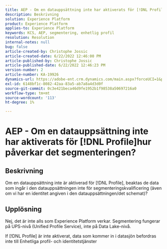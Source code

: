 ```yaml
---
title: AEP - Om en datauppsättning inte har aktiverats för [!DNL Profile]hur påverkar det segmenteringen?
description: Beskrivning
solution: Experience Platform
product: Experience Platform
applies-to: Experience Platform
keywords: KCS, AEP, segmentering, enhetlig profil
resolution: Resolution
internal-notes: null
bug: false
article-created-by: Christophe Jossic
article-created-date: 6/22/2022 12:46:00 PM
article-published-by: Christophe Jossic
article-published-date: 6/22/2022 12:46:23 PM
version-number: 2
article-number: KA-19926
dynamics-url: https://adobe-ent.crm.dynamics.com/main.aspx?forceUCI=1&pagetype=entityrecord&etn=knowledgearticle&id=203a4843-29f2-ec11-bb3d-6045bd0158c7
exl-id: 6148bf1c-8082-42aa-83a5-ab7a8a4d3d0f
source-git-commit: 0c3e421beca46d9fe1952b1f98538a50697216a0
workflow-type: tm+mt
source-wordcount: '113'
ht-degree: 1%

---
```


# AEP - Om en datauppsättning inte har aktiverats för [!DNL Profile]hur påverkar det segmenteringen?

## Beskrivning

Om en datauppsättning inte är aktiverad för [!DNL Profile], beaktas de data som ingår i den datauppsättningen inte för segmenteringskvalificering (även om vi har en identitet angiven i den datauppsättningen/det schemat)?

## Upplösning

Nej, det är inte alls som Experience Platform verkar. Segmentering fungerar på UPS-nivå (Unified Profile Service), inte på Data Lake-nivå.

If [!DNL Profile] är inte aktiverat, data som kommer in i datasjön befordras inte till Enhetliga profil- och identitetstjänster
